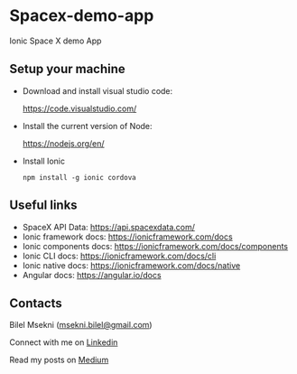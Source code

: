 # Spacex-demo-app

Ionic Space X demo App


## Setup your machine

* Download and install visual studio code:

    https://code.visualstudio.com/

* Install the current version of Node:

    https://nodejs.org/en/

* Install Ionic

    `npm install -g ionic cordova`

## Useful links

- SpaceX API Data: https://api.spacexdata.com/
- Ionic framework docs: https://ionicframework.com/docs
- Ionic components docs: https://ionicframework.com/docs/components
- Ionic CLI docs: https://ionicframework.com/docs/cli
- Ionic native docs: https://ionicframework.com/docs/native
- Angular docs: https://angular.io/docs

## Contacts

Bilel Msekni (msekni.bilel@gmail.com)

Connect with me on [Linkedin](https://www.linkedin.com/in/bilelmsekni/)

Read my posts on [Medium](https://medium.com/@msekni.bilel)

